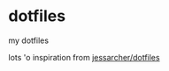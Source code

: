 # dotfiles
my dotfiles

lots 'o inspiration from [jessarcher/dotfiles](https://github.com/jessarcher/dotfiles)
